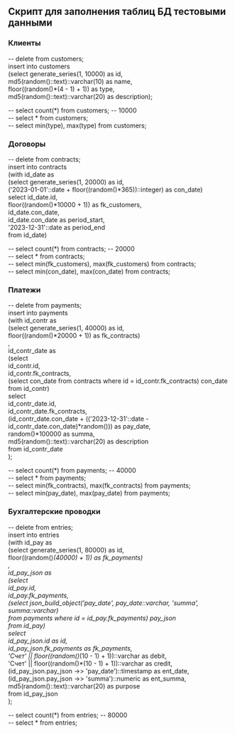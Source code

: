 ## Скрипт для заполнения таблиц БД тестовыми данными ##

### Клиенты ###

-- delete from customers;  
insert into customers   
 (select generate_series(1, 10000) as id,  
    md5(random()::text)::varchar(10) as name,  
    floor((random()*(4 - 1) + 1)) as type,  
    md5(random()::text)::varchar(20) as description);  
   
-- select count(*) from customers; -- 10000  
-- select * from customers;  
-- select min(type), max(type) from customers;  

### Договоры ###

-- delete from contracts;  
insert into contracts   
 (with id_date as  
    (select generate_series(1, 20000) as id,  
           ('2023-01-01'::date + floor((random()*365))::integer) as con_date)  
 select id_date.id,  
    floor((random()*10000 + 1)) as fk_customers,    
    id_date.con_date,  
    id_date.con_date as period_start,  
    '2023-12-31'::date as period_end  
 from id_date)   

-- select count(*) from contracts; -- 20000  
-- select * from contracts;  
-- select min(fk_customers), max(fk_customers) from contracts;  
-- select min(con_date), max(con_date) from contracts;  
 
### Платежи ###

-- delete from payments;  
insert into payments  
(with id_contr as  
 (select generate_series(1, 40000) as id,  
    floor((random()*20000 + 1)) as fk_contracts)  
 ,  
 id_contr_date as  
 (select  
    id_contr.id,  
    id_contr.fk_contracts,  
    (select con_date from contracts where id = id_contr.fk_contracts) con_date  
  from id_contr)  
 select  
   id_contr_date.id,  
   id_contr_date.fk_contracts,  
   (id_contr_date.con_date + (('2023-12-31'::date - id_contr_date.con_date)*random())) as pay_date,  
   random()*100000 as summa,  
   md5(random()::text)::varchar(20) as description  
 from id_contr_date  
);  

-- select count(*) from payments; -- 40000  
-- select * from payments;  
-- select min(fk_contracts), max(fk_contracts) from payments;  
-- select min(pay_date), max(pay_date) from payments;  
 
### Бухгалтерские проводки ###

-- delete from entries;  
insert into entries  
(with id_pay as  
 (select generate_series(1, 80000) as id,  
    floor((random()*(40000) + 1)) as fk_payments)  
 ,  
 id_pay_json as  
 (select  
    id_pay.id,  
    id_pay.fk_payments,  
    (select json_build_object('pay_date', pay_date::varchar, 'summa', summa::varchar)  
     from payments where id = id_pay.fk_payments) pay_json  
  from id_pay)  
 select  
   id_pay_json.id as id,  
   id_pay_json.fk_payments as fk_payments,  
   'Счет' || floor((random()*(10 - 1) + 1))::varchar as debit,  
   'Счет' || floor((random()*(10 - 1) + 1))::varchar as credit,  
   (id_pay_json.pay_json ->> 'pay_date')::timestamp as ent_date,   
   (id_pay_json.pay_json ->> 'summa')::numeric as ent_summa,   
   md5(random()::text)::varchar(20) as purpose  
 from id_pay_json    
);  

-- select count(*) from entries; -- 80000  
-- select * from entries;  




